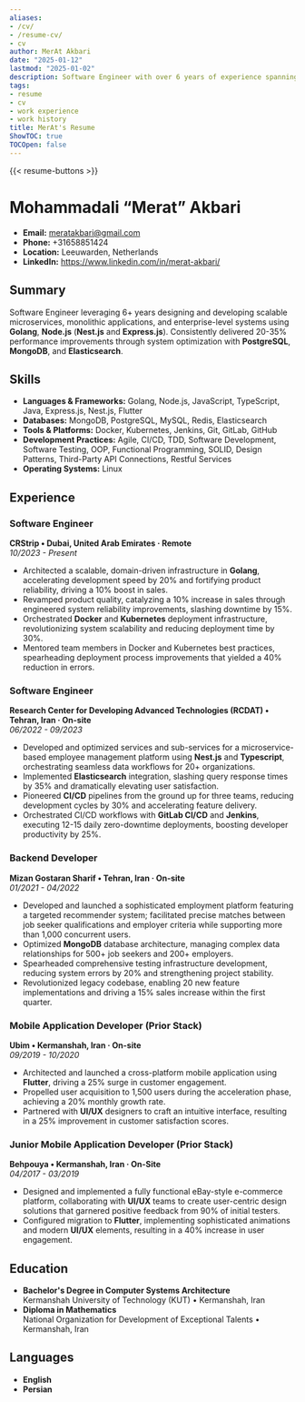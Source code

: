 ```yaml
---
aliases:
- /cv/
- /resume-cv/
- cv
author: MerAt Akbari
date: "2025-01-12"
lastmod: "2025-01-02"
description: Software Engineer with over 6 years of experience spanning Development and DevOps.
tags:
- resume
- cv
- work experience
- work history
title: MerAt's Resume
ShowTOC: true
TOCOpen: false
---
```


{{< resume-buttons >}}

# Mohammadali “Merat” Akbari

- **Email:** meratakbari@gmail.com  
- **Phone:** +31658851424  
- **Location:** Leeuwarden, Netherlands  
- **LinkedIn:** https://www.linkedin.com/in/merat-akbari/  

## Summary

Software Engineer leveraging 6+ years designing and developing scalable microservices, monolithic applications, and enterprise-level systems using **Golang**, **Node.js** (**Nest.js** and **Express.js**). Consistently delivered 20-35% performance improvements through system optimization with **PostgreSQL**, **MongoDB**, and **Elasticsearch**.

## Skills

- **Languages & Frameworks:** Golang, Node.js, JavaScript, TypeScript, Java, Express.js, Nest.js, Flutter  
- **Databases:** MongoDB, PostgreSQL, MySQL, Redis, Elasticsearch  
- **Tools & Platforms:** Docker, Kubernetes, Jenkins, Git, GitLab, GitHub 
- **Development Practices:** Agile, CI/CD, TDD, Software Development, Software Testing, OOP, Functional Programming, SOLID, Design Patterns, Third-Party API Connections, Restful Services  
- **Operating Systems:** Linux

## Experience

### Software Engineer  
**CRStrip • Dubai, United Arab Emirates · Remote**  
*10/2023 - Present*

- Architected a scalable, domain-driven infrastructure in **Golang**, accelerating development speed by 20% and fortifying product reliability, driving a 10% boost in sales.
- Revamped product quality, catalyzing a 10% increase in sales through engineered system reliability improvements, slashing downtime by 15%.
- Orchestrated **Docker** and **Kubernetes** deployment infrastructure, revolutionizing system scalability and reducing deployment time by 30%.
- Mentored team members in Docker and Kubernetes best practices, spearheading deployment process improvements that yielded a 40% reduction in errors.

### Software Engineer  
**Research Center for Developing Advanced Technologies (RCDAT) • Tehran, Iran · On-site**  
*06/2022 - 09/2023*

- Developed and optimized services and sub-services for a microservice-based employee management platform using **Nest.js** and **Typescript**, orchestrating seamless data workflows for 20+ organizations.
- Implemented **Elasticsearch** integration, slashing query response times by 35% and dramatically elevating user satisfaction.
- Pioneered **CI/CD** pipelines from the ground up for three teams, reducing development cycles by 30% and accelerating feature delivery.
- Orchestrated CI/CD workflows with **GitLab CI/CD** and **Jenkins**, executing 12-15 daily zero-downtime deployments, boosting developer productivity by 25%.

### Backend Developer  
**Mizan Gostaran Sharif • Tehran, Iran · On-site**  
*01/2021 - 04/2022*

- Developed and launched a sophisticated employment platform featuring a targeted recommender system; facilitated precise matches between job seeker qualifications and employer criteria while supporting more than 1,000 concurrent users.
- Optimized **MongoDB** database architecture, managing complex data relationships for 500+ job seekers and 200+ employers.
- Spearheaded comprehensive testing infrastructure development, reducing system errors by 20% and strengthening project stability.
- Revolutionized legacy codebase, enabling 20 new feature implementations and driving a 15% sales increase within the first quarter.

### Mobile Application Developer (Prior Stack)  
**Ubim • Kermanshah, Iran · On-site**  
*09/2019 - 10/2020*

- Architected and launched a cross-platform mobile application using **Flutter**, driving a 25% surge in customer engagement.
- Propelled user acquisition to 1,500 users during the acceleration phase, achieving a 20% monthly growth rate.
- Partnered with **UI/UX** designers to craft an intuitive interface, resulting in a 25% improvement in customer satisfaction scores.

### Junior Mobile Application Developer (Prior Stack)  
**Behpouya • Kermanshah, Iran · On-Site**  
*04/2017 - 03/2019*

- Designed and implemented a fully functional eBay-style e-commerce platform, collaborating with **UI/UX** teams to create user-centric design solutions that garnered positive feedback from 90% of initial testers.
- Configured migration to **Flutter**, implementing sophisticated animations and modern **UI/UX** elements, resulting in a 40% increase in user engagement.

## Education

- **Bachelor's Degree in Computer Systems Architecture**  
  Kermanshah University of Technology (KUT) • Kermanshah, Iran
- **Diploma in Mathematics**  
  National Organization for Development of Exceptional Talents • Kermanshah, Iran

## Languages

- **English**  
- **Persian**